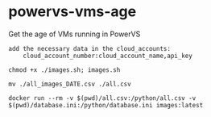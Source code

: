 # powervs-vms-age
Get the age of VMs running in PowerVS

```
add the necessary data in the cloud_accounts:
    cloud_account_number:cloud_account_name,api_key

chmod +x ./images.sh; images.sh

mv ./all_images_DATE.csv ./all.csv

docker run --rm -v $(pwd)/all.csv:/python/all.csv -v $(pwd)/database.ini:/python/database.ini images:latest
```
